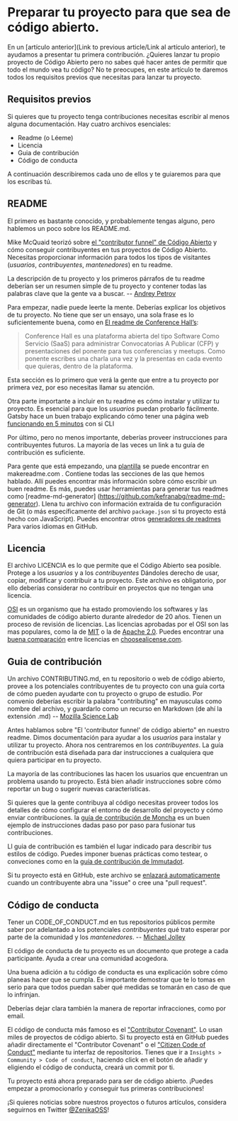 # Preparar tu proyecto para que sea de código abierto.

En un [artículo anterior](Link to previous article/Link al artículo anterior), te ayudamos a presentar tu primera contribución. ¿Quieres lanzar  tu propio proyecto de Código Abierto pero no sabes qué hacer antes de permitir que todo el mundo vea tu código? No te preocupes, en este artículo te daremos todos los requisitos previos que necesitas para lanzar tu proyecto.

## Requisitos previos

Si quieres que tu proyecto tenga contribuciones necesitas escribir al menos alguna documentación. Hay cuatro archivos esenciales:

- Readme (o Léeme)
- Licencia
- Guia de contribución
- Código de conducta

A continuación describiremos cada uno de ellos y te guiaremos para que los escribas tú.

## README

El primero es bastante conocido, y probablemente tengas alguno, pero hablemos un poco sobre los README.md.

Mike McQuaid teorizó sobre [el "contributor funnel" de Código Abierto](https://mikemcquaid.com/2018/08/14/the-open-source-contributor-funnel-why-people-dont-contribute-to-your-open-source-project/) y cómo conseguir contribuyentes en tus proyectos de Código Abierto. Necesitas proporcionar información para todos los tipos de visitantes (_usuarios_, _contribuyentes_, _mantenedores_) en tu readme.

La descripción de tu proyecto y los primeros párrafos de tu readme deberían ser un resumen simple de tu proyecto y contener todas las palabras clave que la gente va a buscar. -- [Andrey Petrov](https://medium.com/code-zen/how-to-maintain-a-successful-open-source-project-aaa2a5437d3a)

Para empezar, nadie puede leerte la mente. Deberías explicar los objetivos de tu proyecto. No tiene que ser un ensayo, una sola frase es lo suficientemente buena, como en [El readme de Conference Hall’s](https://github.com/bpetetot/conference-hall):

> Conference Hall es una plataforma abierta del tipo Software Como Servicio (SaaS) para administrar Convocatorias A Publicar (CFP) y presentaciones del ponente para tus conferencias y meetups. Como ponente escribes una charla una vez y la presentas en cada evento que quieras, dentro de la plataforma.

Esta sección es lo primero que verá la gente que entre a tu proyecto por primera vez, por eso necesitas llamar su atención.

Otra parte importante a incluir en tu readme es cómo instalar y utilizar tu proyecto. Es esencial para que los _usuarios_ puedan probarlo fácilmente. Gatsby hace un buen trabajo explicando cómo tener una página web [funcionando en 5 minutos](https://github.com/gatsbyjs/gatsby#-get-up-and-running-in-5-minutes) con si CLI

Por último, pero no menos importante, deberías proveer instrucciones para contribuyentes futuros. La mayoría de las veces un link a tu guía de contribución es suficiente.

Para gente que está empezando, una [plantilla](https://www.makeareadme.com/#template-1) se puede encontrar en makereadme.com . Contiene todas las secciones de las que hemos hablado. Allí puedes encontrar más información sobre cómo escribir un buen readme. Es más, puedes usar herramientas para generar tus readmes como [readme-md-generator] (https://github.com/kefranabg/readme-md-generator). Llena tu archivo con información extraída de tu configuración de Git (o más específicamente del archivo `package.json` si tu proyecto está hecho con JavaScript). Puedes encontrar otros [generadores de readmes](https://github.com/search?utf8=%E2%9C%93&q=generate+readme&type=Repositories) Para varios idiomas en GitHub.

## Licencia

El archivo LICENCIA es lo que permite que el Código Abierto sea posible. Protege a los _usuarios_ y a los _contribuyentes_ Dándoles derecho de usar, copiar, modificar y contribuir a tu proyecto. Este archivo es obligatorio, por ello deberías considerar no contribuir en proyectos que no tengan una licencia.

[OSI](https://opensource.org/) es un organismo que ha estado promoviendo los softwares y las comunidades de código abierto durante alrededor de 20 años. Tienen un proceso de revisión de licencias. Las licencias aprobadas por el OSI son las mas populares, como la de [MIT](https://opensource.org/licenses/MIT) o la de [Apache 2.0](https://opensource.org/licenses/Apache-2.0). Puedes encontrar una [buena comparación](https://choosealicense.com/licenses/) entre licencias en [choosealicense.com](https://choosealicense.com/).

## Guia de contribución

Un archivo CONTRIBUTING.md, en tu repositorio o web de código abierto, provee a los potenciales contribuyentes de tu proyecto con una guía corta de cómo pueden ayudarte con tu proyecto o grupo de estudio. Por convenio deberías escribir la palabra "contributing" en mayusculas como nombre del archivo, y guardarlo como un recurso en Markdown (de ahí la extensión .md) -- [Mozilla Science Lab](https://mozillascience.github.io/working-open-workshop/contributing/)

Antes hablamos sobre "El 'contributor funnel' de código abierto" en nuestro readme. Dimos documentación para ayudar a los _usuarios_ para instalar y utilizar tu proyecto. Ahora nos centraremos en los _contribuyentes_. La guía de contribución está diseñada para dar instrucciones a cualquiera que quiera participar en tu proyecto.

La mayoría de las contribuciones las hacen los usuarios que encuentran un problema usando tu proyecto. Está bien añadir instrucciones sobre cómo reportar un bug o sugerir nuevas características.

Si quieres que la gente contribuya al código necesitas proveer todos los detalles de cómo configurar el entorno de desarrollo del proyecto y cómo enviar contribuciones. la [guía de contribución de Moncha](https://github.com/mochajs/mocha/blob/master/.github/CONTRIBUTING.md#shoe-contributing-code-step-by-step) es un buen ejemplo de instrucciones dadas paso por paso para fusionar tus contribuciones.

Ll guia de contribución es también el lugar indicado para describir tus estilos de código. Puedes imponer buenas prácticas como testear, o conveciones como en la [guía de contribución de Immutadot](https://github.com/zenika-open-source/immutadot/blob/master/.github/CONTRIBUTING.md#tests-and-code-style-policeman).

Si tu proyecto está en GitHub, este archivo se [enlazará automaticamente](https://help.github.com/en/articles/setting-guidelines-for-repository-contributors) cuando un contribuyente abra una  "issue" o cree una "pull request".

## Código de conducta

Tener un CODE_OF_CONDUCT.md en tus repositorios públicos permite saber por adelantado a los potenciales _contribuyentes_ qué trato esperar por parte de la comunidad y los _mantenedores_. -- [Michael Jolley](https://dev.to/michaeljolley/using-a-contributing-codeofconduct-to-assist-others-in-contributing-to-public-repositories-1l90)

El código de conducta de tu proyecto es un documento que protege a cada participante. Ayuda a crear una comunidad acogedora.

Una buena adición a tu código de conducta es una explicación sobre cómo planeas hacer que se cumpla. Es importante demostrar que te lo tomas en serio para que todos puedan saber qué medidas se tomarán en caso de que lo infrinjan.

Deberías dejar clara también la manera de reportar infracciones, como por email.

El código de conducta más famoso es el ["Contributor Covenant"](https://www.contributor-covenant.org/). Lo usan miles de proyectos de código abierto. Si tu proyecto está en GitHub puedes añadir directamente el "Contributor Covenant" o el ["Citizen Code of Conduct"](http://citizencodeofconduct.org/) mediante tu interfaz de repositorios. Tienes que ir a `Insights > Community > Code of conduct`, haciendo click en el botón de añadir y eligiendo el código de conducta, creará un commit por ti.

Tu proyecto está ahora preparado para ser de código abierto. ¡Puedes empezar a 
promocionarlo y conseguir tus primeras contribuciones!

¡Si quieres noticias sobre nuestros proyectos o futuros artículos, considera seguirnos en Twitter [@ZenikaOSS](https://twitter.com/ZenikaOSS)!

